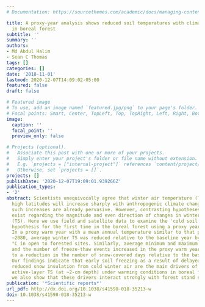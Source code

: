 ```yaml
---
# Documentation: https://sourcethemes.com/academic/docs/managing-content/

title: A proxy-year analysis shows reduced soil temperatures with climate warming
  in boreal forest
subtitle: ''
summary: ''
authors:
- Md Abdul Halim
- Sean C Thomas
tags: []
categories: []
date: '2018-11-01'
lastmod: 2020-12-07T14:09:02-05:00
featured: false
draft: false

# Featured image
# To use, add an image named `featured.jpg/png` to your page's folder.
# Focal points: Smart, Center, TopLeft, Top, TopRight, Left, Right, BottomLeft, Bottom, BottomRight.
image:
  caption: ''
  focal_point: ''
  preview_only: false

# Projects (optional).
#   Associate this post with one or more of your projects.
#   Simply enter your project's folder or file name without extension.
#   E.g. `projects = ["internal-project"]` references `content/project/deep-learning/index.md`.
#   Otherwise, set `projects = []`.
projects: []
publishDate: '2020-12-07T19:09:01.939266Z'
publication_types:
- '2'
abstract: Scientists unequivocally agree that winter air temperature (TA) in northern
  high latitudes will increase sharply with anthropogenic climate change, and that
  such increases are already pervasive. However, contrasting hypotheses and results
  exist regarding the magnitude and even direction of changes in winter soil temperature
  (TS). Here we use field and satellite data to examine the 'cold soil in a warm world'
  hypothesis for the first time in the boreal forest using a proxy year approach.
  In a proxy warm year with a mean annual temperature similar to that predicted for
  ~2080, average winter TS was reduced relative to the baseline year by 0.43 to 1.22
  °C in open to forested sites. Similarly, average minimum and maximum winter TS declined,
  and the number of freeze-thaw events increased in the proxy warm year, corresponding
  to a reduction in the number of snow-covered days relative to the baseline year.
  Our findings indicate that early soil freezing as a result of delayed snowfall and
  reduced snow insulation from cold winter air are the main drivers of reduced winter
  active-layer TS (at ~2-cm depth) under warming conditions in boreal forest, and
  we also show that these drivers interact strongly with forest stand structure.
publication: '*Scientific reports*'
url_pdf: http://dx.doi.org/10.1038/s41598-018-35213-w
doi: 10.1038/s41598-018-35213-w
---
```

